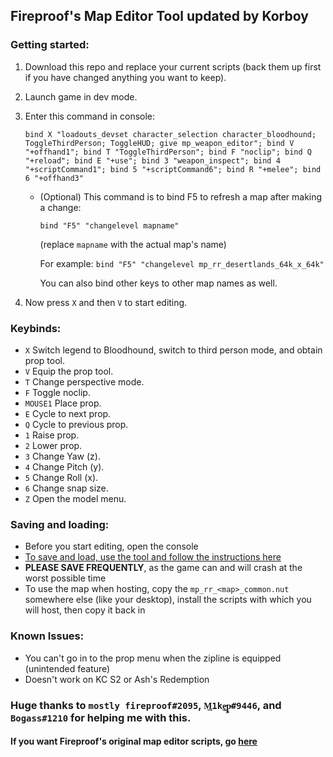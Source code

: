 ## Fireproof's Map Editor Tool updated by Korboy

### Getting started:
1. Download this repo and replace your current scripts (back them up first if you have changed anything you want to keep).
2. Launch game in dev mode.
3. Enter this command in console:

    `bind X "loadouts_devset character_selection character_bloodhound; ToggleThirdPerson; ToggleHUD; give mp_weapon_editor"; bind V "+offhand1"; bind T "ToggleThirdPerson"; bind F "noclip"; bind Q "+reload"; bind E "+use"; bind 3 "weapon_inspect"; bind 4 "+scriptCommand1"; bind 5 "+scriptCommand6"; bind R "+melee"; bind 6 "+offhand3"`

   * (Optional) This command is to bind F5 to refresh a map after making a change:

        `bind "F5" "changelevel mapname"`

        (replace `mapname` with the actual map's name)

        For example: `bind "F5" "changelevel mp_rr_desertlands_64k_x_64k"`

        You can also bind other keys to other map names as well.
4. Now press `X` and then `V` to start editing.

### Keybinds:
* `X` Switch legend to Bloodhound, switch to third person mode, and obtain prop tool.
* `V` Equip the prop tool.
* `T` Change perspective mode.
* `F` Toggle noclip.
* `MOUSE1` Place prop.
* `E` Cycle to next prop.
* `Q` Cycle to previous prop.
* `1` Raise prop.
* `2` Lower prop.
* `3` Change Yaw (z).
* `4` Change Pitch (y).
* `5` Change Roll (x).
* `6` Change snap size.
* `Z` Open the model menu.

### Saving and loading:
* Before you start editing, open the console
* [To save and load, use the tool and follow the instructions here](https://github.com/mostlyfireproof/R5Edit)
* __PLEASE SAVE FREQUENTLY__, as the game can and will crash at the worst possible time
* To use the map when hosting, copy the `mp_rr_<map>_common.nut` somewhere else (like your desktop), install the scripts with which you will host, then copy it back in

### Known Issues:
* You can't go in to the prop menu when the zipline is equipped (unintended feature)
* Doesn't work on KC S2 or Ash's Redemption

### Huge thanks to `mostly fireproof#2095`, `M͢1ke̵̲ͅp̴͖̙̞#9446`, and `Bogass#1210` for helping me with this.
#### If you want Fireproof's original map editor scripts, go [here](https://github.com/mostlyfireproof/scripts_r5/tree/SalEditor)
